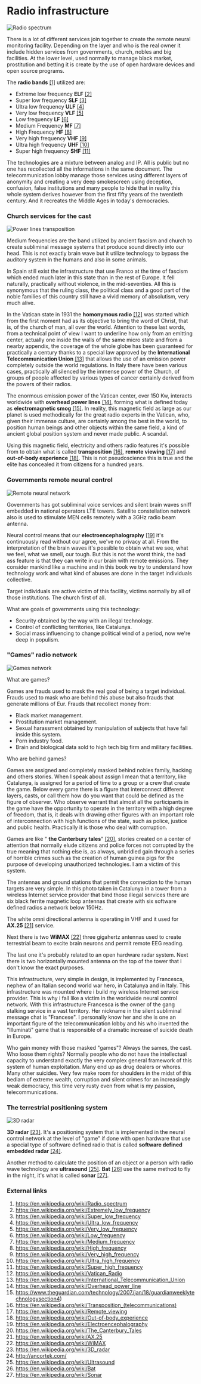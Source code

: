# Radio infrastructure

![Radio spectrum](../Images/Frq_Band_Comparison.png)

There is a lot of different services join together to create the remote neural monitoring facility. Depending on the layer and  who is the real owner it include hidden services from governments, church, nobles and big facilities. At the lower level, used normally to manage black market, prostitution and betting it is create by the use of open hardware devices and open source programs. 

The **radio bands** [[1]](https://en.wikipedia.org/wiki/Radio_spectrum) utilized are:

- Extreme low frequency **ELF** [[2]](https://en.wikipedia.org/wiki/Extremely_low_frequency)
- Super low frequency **SLF** [[3]](https://en.wikipedia.org/wiki/Super_low_frequency)
- Ultra low frequency **ULF** [[4]](https://en.wikipedia.org/wiki/Ultra_low_frequency)
- Very low frequency **VLF** [[5]](https://en.wikipedia.org/wiki/Very_low_frequency)
- Low frequency **LF** [[6]](https://en.wikipedia.org/wiki/Low_frequency)
- Medium Frequency **MF** [[7]](https://en.wikipedia.org/wiki/Medium_frequency)
- High Frequency **HF** [[8]](https://en.wikipedia.org/wiki/High_frequency)
- Very high frequency **VHF** [[9]](https://en.wikipedia.org/wiki/Very_high_frequency)
- Ultra high frequency **UHF** [[10]](https://en.wikipedia.org/wiki/Ultra_high_frequency)
- Super high frequency **SHF** [[11]](https://en.wikipedia.org/wiki/Super_high_frequency)

The technologies are a mixture between analog and IP. All is public but no one has recollected all the informations in the same document. The telecommunication lobby manage those services using different layers of anonymity and creating a very deep smokescreen using deception, confusion, false institutions and many people to hide that in reality this whole system derives however from the first fifty years of the twentieth century. And it recreates the Middle Ages in today's democracies. 

### Church services for the cast

![Power lines transposition](../Images/powerlinetranspotion.jpg)

Medium frequencies are the band utilized by ancient fascism and church to create subliminal message systems that produce sound directly into our head. This is not exactly brain wave but it utilize technology to bypass the auditory system in the humans and also in some animals.

In Spain still exist the infrastructure that use Franco at the time of fascism which ended much later in this state than in the rest of Europe. It fell naturally, practically without violence, in the mid-seventies. All this is synonymous that the ruling class, the political class and a good part of the noble families of this country still have a vivid memory of absolutism, very much alive.

In the Vatican state in 1931 the **homonymous radio** [[12]](https://en.wikipedia.org/wiki/Vatican_Radio) was started which from the first moment had as its objective to bring the word of Christ, that is, of the church of man, all over the world. Attention to these last words, from a technical point of view I want to underline how only from an emitting center, actually one inside the walls of the same micro state and from a nearby appendix, the coverage of the whole globe has been guaranteed for practically a century thanks to a special law approved by the **International Telecommunication Union** [[13]](https://en.wikipedia.org/wiki/International_Telecommunication_Union) that allows the use of an emission power completely outside the world regulations. In Italy there have been various cases, practically all silenced by the immense power of the Church, of groups of people affected by various types of cancer certainly derived from the powers of their radios.

The enormous emission power of the Vatican center, over 150 Kw, interacts worldwide with **overhead power lines** [[14]](https://en.wikipedia.org/wiki/Overhead_power_line), forming what is defined today as **electromagnetic smog** [[15]](https://www.theguardian.com/technology/2007/jan/18/guardianweeklytechnologysection4). In reality, this magnetic field as large as our planet is used methodically for the great radio experts in the Vatican, who, given their immense culture, are certainly among the best in the world, to position human beings and other objects within the same field, a kind of ancient global position system and never made public. A scandal.

Using this magnetic field, electricity and others radio features it's possible from to obtain what is called **transposition** [[16]](https://en.wikipedia.org/wiki/Transposition_(telecommunications)), **remote viewing** [[17]](https://en.wikipedia.org/wiki/Remote_viewing) and **out-of-body experience** [[18]](https://en.wikipedia.org/wiki/Out-of-body_experience). This is not pseudoscience this is true and the elite has concealed it from citizens for a hundred years.

### Governments remote neural control

![Remote neural network](../Images/satcycle3-4_2_orig.png)

Governments has got subliminal voice services and silent brain waves sniff embedded in national operators LTE towers. Satellite constellation network also is used to stimulate MEN cells remotely with a 3GHz radio beam antenna. 

Neural control means that our **electroencephalography** [[19]](https://en.wikipedia.org/wiki/Electroencephalography) it's continuously read without our agree, we've no privacy at all. From the interpretation of the brain waves it's possible to obtain what we see, what we feel, what we smell, our tough. But this is not the worst think, the bad ass feature is that they can write in our brain with remote emissions. They consider mankind like a machine and in this book we try to understand how technology work and what kind of abuses are done in the target individuals collective.

Target individuals are active victim of this facility, victims normally by all of those institutions. The church first of all.

What are goals of governments using this technology:

- Security obtained by the way with an illegal technology.
- Control of conflicting territories, like Catalunya.
- Social mass influencing to change political wind of a period, now we're deep in populism.

### "Games" radio network

![Games network](../Images/EOFWNG2X0AA_epp.jpeg)

What are games?

Games are frauds used to mask the real goal of being a target individual. Frauds used to mask who are behind this abuse but also frauds that generate millions of Eur. Frauds that recollect money from:

- Black market management.
- Prostitution market management.
- Sexual harassment obtained by manipulation of subjects that have fall inside this system.
- Porn industry food.
- Brain and biological data sold to high tech big firm and military facilities.

Who are behind games? 

Games are assigned and completely masked behind nobles family, hacking and others stories. When I speak about assign I mean that a territory, like Catalunya, is assigned for a period of time to a group or a crew that create the game. Below every game there is a figure that interconnect different layers, casts, or call them how do you want that could be defined as the figure of observer. Who observe warrant that almost all the participants in the game have the opportunity to operate in the territory with a high degree of freedom, that is, it deals with drawing other figures with an important role of interconnection with high functions of the state, such as police, justice and public health. Practically it is those who deal with corruption.

Games are like " **the Canterbury tales**" [[20]](https://en.wikipedia.org/wiki/The_Canterbury_Tales), stories created on a center of attention that normally elude citizens and police forces not corrupted by the true meaning that nothing else is, as always, unbridled gain through a series of horrible crimes such as the creation of human guinea pigs for the purpose of developing unauthorized technologies. I am a victim of this system.

The antennas and ground stations that permit the connection to the human targets are very simple. In this photo taken in Catalunya in a tower from a wireless Internet service provider that bind those illegal services  there are six black ferrite magnetic loop antennas that create with six software defined radios a network below 150Hz. 

The white omni directional antenna is operating in VHF and it used for **AX.25** [[21]](https://en.wikipedia.org/wiki/AX.25) service. 

Next there is two **WiMAX** [[22]](https://en.wikipedia.org/wiki/WiMAX) three gigahertz antennas used to create terrestrial beam to excite brain neurons and permit remote EEG reading. 

The last one it's probably related to an open hardware radar system. Next there is two horizontally mounted antenna on the top of the tower that i don't know the exact purposes. 

This infrastructure, very simple in design, is implemented by Francesca, nephew of an Italian second world war hero, in Catalunya and in Italy. This infrastructure was mounted where i build my wireless Internet service provider. This is why i fall like a victim in the worldwide neural control network. With this infrastructure Francesca is the owner of the gang stalking service in a vast territory. Her nickname in the silent subliminal message chat is "Francese". I personally know her and she is one an important figure of the telecommunication lobby and his who invented the "Illuminati" game that is responsible of a dramatic increase of suicide death in Europe.

Who gain money with those masked "games"? Always the sames, the cast. Who loose them rights? Normally people who do not have the intellectual capacity to understand exactly the very complex general framework of this system of human exploitation. Many end up as drug dealers or whores. Many other suicides. Very few make room for shoulders in the midst of this bedlam of extreme wealth, corruption and silent crimes for an increasingly weak democracy, this time very rusty even from what is my passion, telecommunications.

### The terrestrial positioning system

![3D radar](../Images/istockphoto-1017394876-640x640.jpg)

**3D radar** [[23]](https://en.wikipedia.org/wiki/3D_radar). It's a positioning system that is implemented in the neural control network at the level of "game" if done with open hardware that use a special type of software defined radio that is called **software defined embedded radar** [[24]](http://ancortek.com/).

Another method to calculate the position of an object or a person with radio wave technology are **ultrasound** [[25]](https://en.wikipedia.org/wiki/Ultrasound). **Bat** [[26]](https://en.wikipedia.org/wiki/Bat) use the same method to fly in the night, it's what is called **sonar** [[27]](https://en.wikipedia.org/wiki/Sonar).

### External links

1. https://en.wikipedia.org/wiki/Radio_spectrum
2. https://en.wikipedia.org/wiki/Extremely_low_frequency
3. https://en.wikipedia.org/wiki/Super_low_frequency
4. https://en.wikipedia.org/wiki/Ultra_low_frequency
5. https://en.wikipedia.org/wiki/Very_low_frequency
6. https://en.wikipedia.org/wiki/Low_frequency
7. https://en.wikipedia.org/wiki/Medium_frequency
8. https://en.wikipedia.org/wiki/High_frequency
9. https://en.wikipedia.org/wiki/Very_high_frequency
10. https://en.wikipedia.org/wiki/Ultra_high_frequency
11. https://en.wikipedia.org/wiki/Super_high_frequency
12. https://en.wikipedia.org/wiki/Vatican_Radio
13. https://en.wikipedia.org/wiki/International_Telecommunication_Union
14. https://en.wikipedia.org/wiki/Overhead_power_line
15. https://www.theguardian.com/technology/2007/jan/18/guardianweeklytechnologysection4)
16. https://en.wikipedia.org/wiki/Transposition_(telecommunications)
17. https://en.wikipedia.org/wiki/Remote_viewing
18. https://en.wikipedia.org/wiki/Out-of-body_experience
19. https://en.wikipedia.org/wiki/Electroencephalography
20. https://en.wikipedia.org/wiki/The_Canterbury_Tales
21. https://en.wikipedia.org/wiki/AX.25
22. https://en.wikipedia.org/wiki/WiMAX
23. https://en.wikipedia.org/wiki/3D_radar
24. http://ancortek.com/
25. https://en.wikipedia.org/wiki/Ultrasound
26. https://en.wikipedia.org/wiki/Bat
27. https://en.wikipedia.org/wiki/Sonar
